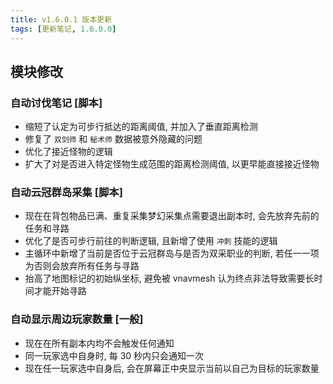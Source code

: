 ```yaml
---
title: v1.6.0.1 版本更新
tags: [更新笔记, 1.6.0.0]
---
```


## 模块修改

### 自动讨伐笔记 [脚本]

- 缩短了认定为可步行抵达的距离阈值, 并加入了垂直距离检测
- 修复了 `双剑师` 和 `秘术师` 数据被意外隐藏的问题
- 优化了接近怪物的逻辑
- 扩大了对是否进入特定怪物生成范围的距离检测阈值, 以更早能直接接近怪物

### 自动云冠群岛采集 [脚本]

- 现在在背包物品已满、重复采集梦幻采集点需要退出副本时, 会先放弃先前的任务和寻路
- 优化了是否可步行前往的判断逻辑, 且新增了使用 `冲刺` 技能的逻辑
- 主循环中新增了当前是否位于云冠群岛与是否为双采职业的判断, 若任一一项为否则会放弃所有任务与寻路
- 抬高了地图标记的初始纵坐标, 避免被 vnavmesh 认为终点非法导致需要长时间才能开始寻路

### 自动显示周边玩家数量 [一般]

- 现在在所有副本内均不会触发任何通知
- 同一玩家选中自身时, 每 30 秒内只会通知一次
- 现在任一玩家选中自身后, 会在屏幕正中央显示当前以自己为目标的玩家数量